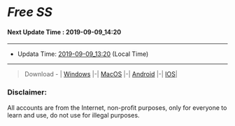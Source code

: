 
# *Free SS*

#### Next Update Time : 2019-09-09_14:20

---
* Updata Time: [2019-09-09_13:20](https://github.com/Geek-007/free-SS/blob/master/2019-09-09_13:20_FreeSS.txt) (Local Time)
---

> Download - | [Windows](https://github.com/shadowsocks/shadowsocks-windows/releases) |-| [MacOS](https://github.com/shadowsocks/shadowsocks-iOS/releases) |-| [Android](https://github.com/shadowsocks/shadowsocks-android/releases) |-| [IOS](https://itunes.apple.com/us/)|

### Disclaimer:
All accounts are from the Internet, non-profit purposes, only for everyone to learn and use, do not use for illegal purposes.
<br>
